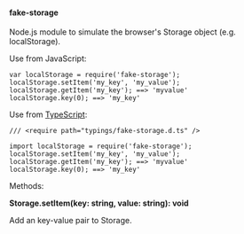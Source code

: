 #### fake-storage
Node.js module to simulate the browser's Storage object (e.g. localStorage).

Use from JavaScript:

    var localStorage = require('fake-storage');
    localStorage.setItem('my_key', 'my_value');
    localStorage.getItem('my_key'); ==> 'myvalue'
    localStorage.key(0); ==> 'my_key'

Use from [TypeScript](http://www.typescriptlang.org):

    /// <require path="typings/fake-storage.d.ts" />
     
    import localStorage = require('fake-storage');
    localStorage.setItem('my_key', 'my_value');
    localStorage.getItem('my_key'); ==> 'myvalue'
    localStorage.key(0); ==> 'my_key'

Methods:

**Storage.setItem(key: string, value: string): void**

Add an key-value pair to Storage.
